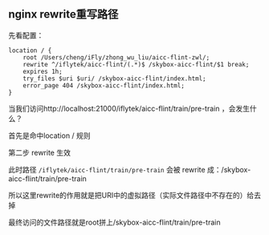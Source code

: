 ## nginx rewrite重写路径

先看配置：

```nginx
location / {
    root /Users/cheng/iFly/zhong_wu_liu/aicc-flint-zwl/;
    rewrite ^/iflytek/aicc-flint/(.*)$ /skybox-aicc-flint/$1 break;
    expires 1h;
    try_files $uri $uri/ /skybox-aicc-flint/index.html;
    error_page 404 /skybox-aicc-flint/index.html;
}
```

当我们访问http://localhost:21000/iflytek/aicc-flint/train/pre-train ，会发生什么？

首先是命中location / 规则

第二步 rewrite 生效

此时路径 `/iflytek/aicc-flint/train/pre-train` 会被 rewrite 成：/skybox-aicc-flint/train/pre-train

所以这里rewrite的作用就是把URI中的虚拟路径（实际文件路径中不存在的）给去掉

最终访问的文件路径就是root拼上/skybox-aicc-flint/train/pre-train